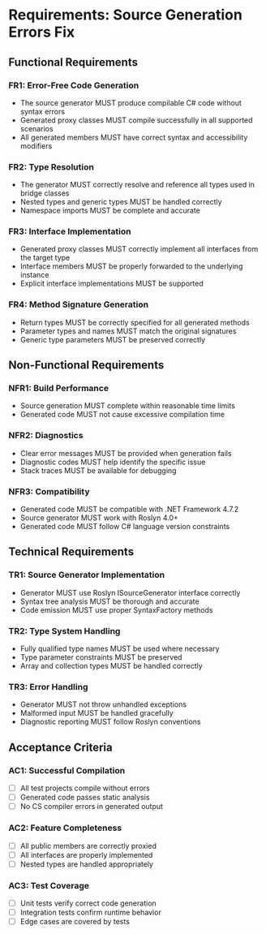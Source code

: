 # Requirements: Source Generation Errors Fix

## Functional Requirements

### FR1: Error-Free Code Generation
- The source generator MUST produce compilable C# code without syntax errors
- Generated proxy classes MUST compile successfully in all supported scenarios
- All generated members MUST have correct syntax and accessibility modifiers

### FR2: Type Resolution
- The generator MUST correctly resolve and reference all types used in bridge classes
- Nested types and generic types MUST be handled correctly
- Namespace imports MUST be complete and accurate

### FR3: Interface Implementation
- Generated proxy classes MUST correctly implement all interfaces from the target type
- Interface members MUST be properly forwarded to the underlying instance
- Explicit interface implementations MUST be supported

### FR4: Method Signature Generation
- Return types MUST be correctly specified for all generated methods
- Parameter types and names MUST match the original signatures
- Generic type parameters MUST be preserved correctly

## Non-Functional Requirements

### NFR1: Build Performance
- Source generation MUST complete within reasonable time limits
- Generated code MUST not cause excessive compilation time

### NFR2: Diagnostics
- Clear error messages MUST be provided when generation fails
- Diagnostic codes MUST help identify the specific issue
- Stack traces MUST be available for debugging

### NFR3: Compatibility
- Generated code MUST be compatible with .NET Framework 4.7.2
- Source generator MUST work with Roslyn 4.0+
- Generated code MUST follow C# language version constraints

## Technical Requirements

### TR1: Source Generator Implementation
- Generator MUST use Roslyn ISourceGenerator interface correctly
- Syntax tree analysis MUST be thorough and accurate
- Code emission MUST use proper SyntaxFactory methods

### TR2: Type System Handling
- Fully qualified type names MUST be used where necessary
- Type parameter constraints MUST be preserved
- Array and collection types MUST be handled correctly

### TR3: Error Handling
- Generator MUST not throw unhandled exceptions
- Malformed input MUST be handled gracefully
- Diagnostic reporting MUST follow Roslyn conventions

## Acceptance Criteria

### AC1: Successful Compilation
- [ ] All test projects compile without errors
- [ ] Generated code passes static analysis
- [ ] No CS compiler errors in generated output

### AC2: Feature Completeness
- [ ] All public members are correctly proxied
- [ ] All interfaces are properly implemented
- [ ] Nested types are handled appropriately

### AC3: Test Coverage
- [ ] Unit tests verify correct code generation
- [ ] Integration tests confirm runtime behavior
- [ ] Edge cases are covered by tests